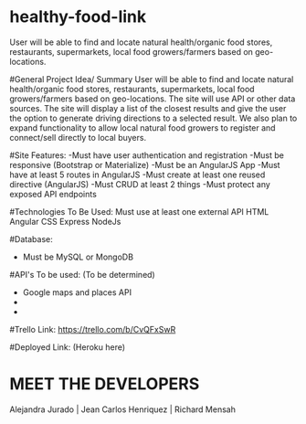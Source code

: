 # healthy-food-link
User will be able to find and locate natural health/organic food stores, restaurants, supermarkets, local food growers/farmers based on geo-locations.

#General Project Idea/ Summary
User will be able to find and locate natural health/organic food stores, restaurants, supermarkets, local food growers/farmers based on geo-locations. The site will use API or other data sources. The site will display a list of the closest results and give the user the option to generate driving directions to a selected result. We also plan to expand functionality to allow local natural food growers to register and connect/sell directly to local buyers. 


#Site Features:
-Must have user authentication and registration
-Must be responsive (Bootstrap or Materialize)
-Must be an AngularJS App
-Must have at least 5 routes in AngularJS
-Must create at least one reused directive (AngularJS)
-Must CRUD at least 2 things
-Must protect any exposed API endpoints


#Technologies To Be Used:
Must use at least one external API
HTML
Angular
CSS
Express
NodeJs

#Database:
- Must be MySQL or MongoDB

#API's To be used: (To be determined)

- Google maps and places API
-
-

#Trello Link: https://trello.com/b/CvQFxSwR

#Deployed Link: (Heroku here)

# MEET THE DEVELOPERS
Alejandra Jurado | Jean Carlos Henriquez | Richard Mensah


